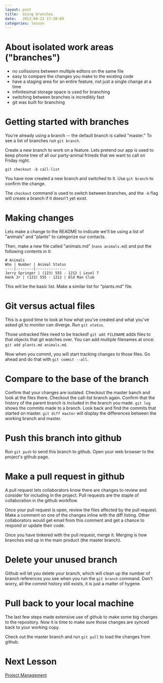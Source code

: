 ```yaml
---
layout: post
title:  Using branches
date:   2013-09-22 17:30:09
categories: lesson
---
```


# About isolated work areas ("branches")

* no collissions between multiple editors on the same file
* easy to compare the changes you make to the existing code
* have a staging area for an entire feature, not just a single change at a time
* infinitesimal storage space is used for branching
* switching between branches is incredibly fast
* git was built for branching

# Getting started with branches

You're already using a branch -- the default branch is called "master." To see a
list of branches run `git branch`.

Create a new branch to work on a feature. Lets pretend our app is used to keep
phone tree of all our party-animal frineds that we want to call on Friday night.

    git checkout -b call-list

You have now created a new branch and switched to it. Use `git branch` to
confirm the change.

The `checkout` command is used to switch between branches, and the `-b` flag
will create a branch if it doesn't yet exist.

# Making changes

Lets make a change to the README to indicate we'll be using a list of "animals"
and "plants" to categorize our contacts.

Then, make a new file called "animals.md" (`nano animals.md`) and put the
following contents in it:

    # Animals
    Who | Number | Animal Status
    ----|--------|--------------
    Jerry Springer | (123) 555 - 1212 | Level 7
    Hank Jr | (123) 555 - 1212 | Old Man Club

This will be the basic list.  Make a similar list for "plants.md" file.

# Git versus actual files

This is a good time to look at how what you've created and what you've asked git
to monitor can diverge.  Run `git status`.

Those untracked files need to be tracked!  `git add FILENAME` adds files to that
objects that git watches over. You can add multiple filenames at once: `git add
plants.md animals.md`.

Now when you commit, you will start tracking changes to those files. Go ahead
and do that with `git commit --all`.

# Compare to the base of the branch

Confirm that your changes are isolated. Checkout the master banch and look at
the files there. Checkout the call-list branch again. Confirm that the history
of the parent branch is included in the branch you made. `git log` shows the
commits made to a branch. Look back and find the commits that started on master.
`git diff master` will display the differences between the working branch and
master.

# Push this branch into github

Run `git push` to send this branch to github. Open your web browser to the
project's github page.

# Make a pull request in github

A pull request lets collaborators know there are changes to review and consider
for including in the project. Pull requests are the staple of collaboration in
the github workflow.

Once your pull request is open, review the files affected by the pull request.
Make a comment on one of the changes inline with the diff listing. Other
collaborators would get email from this comment and get a chance to respond or
update their code.

Once you have tinkered with the pull request, merge it. Merging is how branches
end up in the main product (the master branch).

# Delete your unused branch

Github will let you delete your branch, which will clean up the number of branch
references you see when you run the `git branch` command.  Don't worry, all the
commit history still exists, it is just a matter of hygene.

# Pull back to your local machine

The last few steps made extensive use of github to make some big changes to the
repository. Now it is time to make sure those changes are synced back to your
working copy.

Check out the master branch and run `git pull` to load the changes from github.

# Next Lesson

[Project Management][next-lesson]

[next-lesson]: ../23/Project-management.md
